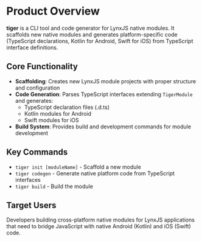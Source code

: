 # Product Overview

**tiger** is a CLI tool and code generator for LynxJS native modules. It scaffolds new native modules and generates platform-specific code (TypeScript declarations, Kotlin for Android, Swift for iOS) from TypeScript interface definitions.

## Core Functionality

- **Scaffolding**: Creates new LynxJS module projects with proper structure and configuration
- **Code Generation**: Parses TypeScript interfaces extending `TigerModule` and generates:
  - TypeScript declaration files (.d.ts)
  - Kotlin modules for Android
  - Swift modules for iOS
- **Build System**: Provides build and development commands for module development

## Key Commands

- `tiger init [moduleName]` - Scaffold a new module
- `tiger codegen` - Generate native platform code from TypeScript interfaces
- `tiger build` - Build the module

## Target Users

Developers building cross-platform native modules for LynxJS applications that need to bridge JavaScript with native Android (Kotlin) and iOS (Swift) code.
